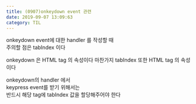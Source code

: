 ```yaml
---
title: (0907)onkeydown event 관련
date: 2019-09-07 13:09:63
category: TIL
---
```


onkeydown event에 대한 handler 를 작성할 때  
주의할 점은 tabIndex 이다

onkeydown 은 HTML tag 의 속성이다
마찬가지 tabIndex 또한 HTML tag 의 속성이다

onkeydown의 handler 에서  
keypress event를 받기 위해서는  
반드시 해당 tag에 tabIndex 값을 할당해주어야 한다
